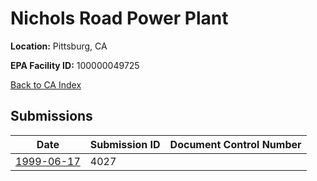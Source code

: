 # Nichols Road Power Plant

**Location:** Pittsburg, CA

**EPA Facility ID:** 100000049725

[Back to CA Index](../../index.md)

## Submissions

| Date | Submission ID | Document Control Number |
|------|--------------|-------------------------|
| [1999-06-17](submissions/4027.md) | 4027 |  |
